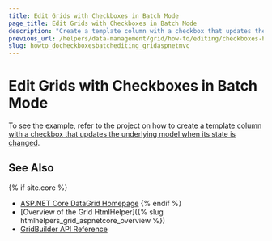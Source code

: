 ```yaml
---
title: Edit Grids with Checkboxes in Batch Mode
page_title: Edit Grids with Checkboxes in Batch Mode
description: "Create a template column with a checkbox that updates the underlying model when its state is changed in a Kendo UI Grid in ASP.NET MVC applications."
previous_url: /helpers/data-management/grid/how-to/editing/checkboxes-batch-editing
slug: howto_docheckboxesbatchediting_gridaspnetmvc
---
```


# Edit Grids with Checkboxes in Batch Mode

To see the example, refer to the project on how to [create a template column with a checkbox that updates the underlying model when its state is changed](https://github.com/telerik/ui-for-aspnet-mvc-examples/tree/master/Telerik.Examples.Mvc/Telerik.Examples.Mvc/Areas/GridEditingBatchWithCheckboxes).

## See Also

{% if site.core %}
* [ASP.NET Core DataGrid Homepage](https://www.telerik.com/aspnet-core-ui/grid)
{% endif %}
* [Overview of the Grid HtmlHelper]({% slug htmlhelpers_grid_aspnetcore_overview %})
* [GridBuilder API Reference](https://docs.telerik.com/aspnet-mvc/api/kendo.mvc.ui.fluent/gridbuilder)
